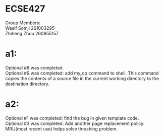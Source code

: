 # ECSE427

Group Members:  
Wasif Somji 261003295   
Zhiheng Zhou 260955157  

# a1:    
Optional #8 was completed.    
Optional #9 was completed: add my_cp command to shell. This command copies the contents of a source file in the current working directory to the destination directory.

# a2:
Optional #1 was completed: find the bug in given template code.    
Optional #3 was completed: Add another page replacement policy: MRU(most recent use) helps solve thrashing problem.

